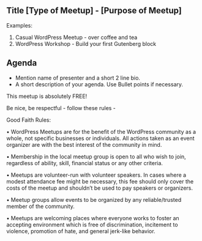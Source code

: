 ## Title [Type of Meetup] - [Purpose of Meetup]

Examples: 

1. Casual WordPress Meetup - over coffee and tea
2. WordPress Workshop - Build your first Gutenberg block

## Agenda

- Mention name of presenter and a short 2 line bio.
- A short description of your agenda. Use Bullet points if necessary. 

This meetup is absolutely FREE!

Be nice, be respectful - follow these rules -

Good Faith Rules:

• WordPress Meetups are for the benefit of the WordPress community as a whole, not specific businesses or individuals. All actions taken as an event organizer are with the best interest of the community in mind.

• Membership in the local meetup group is open to all who wish to join, regardless of ability, skill, financial status or any other criteria.

• Meetups are volunteer-run with volunteer speakers. In cases where a modest attendance fee might be necessary, this fee should only cover the costs of the meetup and shouldn’t be used to pay speakers or organizers.

• Meetup groups allow events to be organized by any reliable/trusted member of the community.

• Meetups are welcoming places where everyone works to foster an accepting environment which is free of discrimination, incitement to violence, promotion of hate, and general jerk-like behavior.
